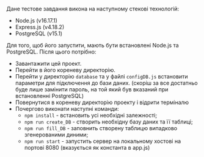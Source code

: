 Дане тестове завдання викона на наступному стекові технологій:

- Node.js (v16.17.1)
- Express.js (v4.18.2)
- PostgreSQL (v15.1)

Для того, щоб його запустити, мають бути встановлені Node.js та PostgreSQL. Після цього потрібно:
- Завантажити цей проект. 
- Перейти в його кореневу директорію.
- Перейти у директорію `database` та у файлі `configDB.js` встановити параметри для підключення до бази даних. 
(скоріш за все достатньо буде лише замінити пароль, на той який був вказаний при встановленні PostgreSQL)
- Повернутися в кореневу директорію проекту і відрити терміналю
- Почергово виконати наступні команди: 
  * `npm install` - встановить усі необхідні залежності;
  * `npm run create_DB` - створить необхідну базу даних та її таблиці;
  * `npm run fill_DB` - заповнить створену таблицю випадково згенерованими диними;
  * `npm run start` - запустить сервер на локальному хостові на портові 8080 (вказується як константа в app.js)
